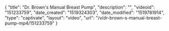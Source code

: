 {
    "title": "Dr. Brown's Manual Breast Pump",
    "description": "",
    "videoid": "151233759",
    "date_created": "1519324303",
    "date_modified": "1519781914",
    "type": "captivate",
    "layout": "video",
    "url": "\/v\/dr-brown-s-manual-breast-pump-mp4\/151233759"
}